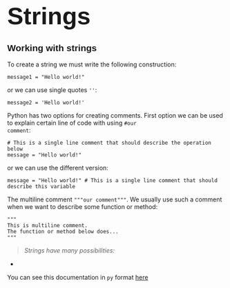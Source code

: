# <span style="font-family:Helvetica; font-size:2em;">Strings</span>

## <span style="font-family:Helvetica; font-size:1em">Working with strings</span>


To create a string we must write the following construction:
```commandline
message1 = "Hello world!"
```
or we can use single quotes <code>''</code>:
```commandline
message2 = 'Hello world!'
```
Python has two options for creating comments. First option we can be used to explain 
certain line of code with using <code>#our comment</code>:
```commandline
# This is a single line comment that should describe the operation below 
message = "Hello world!"
```
or we can use the different version:
```commandline
message = "Hello world!" # This is a single line comment that should describe this variable
```
The multiline comment <code>"""our comment"""</code>. We usually use such a comment when we want to describe some function or method:
```commandline
"""
This is multiline comment. 
The function or method below does...
"""
```

> _Strings have many possibilities:_
- 


You can see this documentation in <code>py</code> format [here](https://github.com/philip136/pythonCourseForBeginners/blob/development/strings/string_lesson.py)

